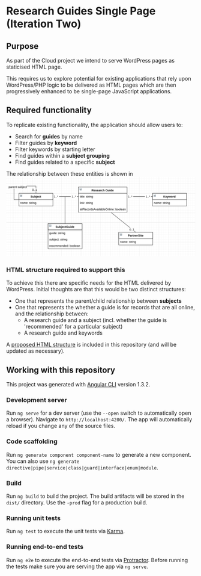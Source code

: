 # Research Guides Single Page (Iteration Two)

## Purpose 

As part of the Cloud project we intend to serve WordPress pages as staticised HTML page. 

This requires us to explore potential for existing applications that rely upon WordPress/PHP logic to be delivered as HTML pages which are then progressively enhanced to be single-page JavaScript applications. 

## Required functionality

To replicate existing functionality, the application should allow users to: 

* Search for **guides** by name
* Filter guides by **keyword**
* Filter keywords by starting letter
* Find guides within a **subject grouping**
* Find guides related to a specific **subject**

The relationship between these entities is shown in ![Image of Yaktocat](uml-class-diagram.png)

### HTML structure required to support this

To achieve this there are specific needs for the HTML delivered by WordPress. Initial thoughts are that this would be two distinct structures: 

* One that represents the parent/child relationship between **subjects**
* One that represents the whether a guide is for records that are all online, and the relationship between:
    * A research guide and a subject (incl. whether the guide is 'recommended' for a particular subject)
    * A research guide and keywords
    
A [proposed HTML structure](proposed-html-structure.html) is included in this repository (and will be updated as necessary).

## Working with this repository

This project was generated with [Angular CLI](https://github.com/angular/angular-cli) version 1.3.2.

### Development server

Run `ng serve` for a dev server (use the `--open` switch to automatically open a browser). Navigate to `http://localhost:4200/`. The app will automatically reload if you change any of the source files.

### Code scaffolding

Run `ng generate component component-name` to generate a new component. You can also use `ng generate directive|pipe|service|class|guard|interface|enum|module`.

### Build

Run `ng build` to build the project. The build artifacts will be stored in the `dist/` directory. Use the `-prod` flag for a production build.

### Running unit tests

Run `ng test` to execute the unit tests via [Karma](https://karma-runner.github.io).

### Running end-to-end tests

Run `ng e2e` to execute the end-to-end tests via [Protractor](http://www.protractortest.org/).
Before running the tests make sure you are serving the app via `ng serve`.